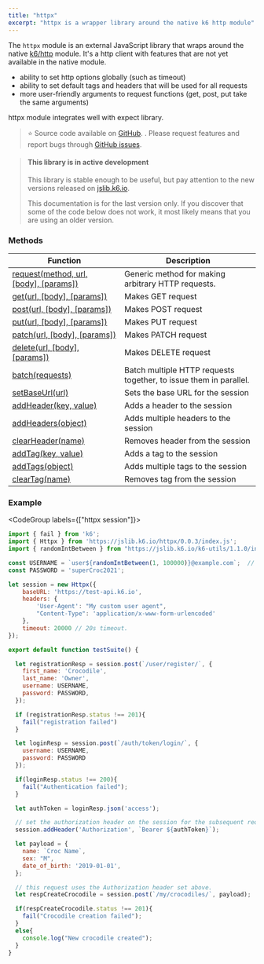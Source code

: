 ```yaml
---
title: "httpx"
excerpt: "httpx is a wrapper library around the native k6 http module"
---
```


The `httpx` module is an external JavaScript library that wraps around the native [k6/http](/javascript-api/v0-31/k6-http) module. 
It's a http client with features that are not yet available in the native module.
 - ability to set http options globally (such as timeout)
 - ability to set default tags and headers that will be used for all requests
 - more user-friendly arguments to request functions (get, post, put take the same arguments)

httpx module integrates well with expect library. 

> ⭐️ Source code available on [GitHub](https://github.com/k6io/k6-jslib-httpx). . 
> Please request features and report bugs through [GitHub issues](https://github.com/k6io/k6-jslib-httpx/issues).


<Blockquote mod='info'>

#### This library is in active development

This library is stable enough to be useful, but pay attention to the new versions released on [jslib.k6.io](https://jslib.k6.io). 

This documentation is for the last version only. If you discover that some of the code below does not work, it most likely means that you are using an older version.

</Blockquote>


### Methods

| Function | Description |
| -------- | ----------- |
| [request(method, url, [body], [params])](/javascript-api/v0-31/jslib/httpx/request-method-url-body-params)  | Generic method for making arbitrary HTTP requests. |
| [get(url, [body], [params])](/javascript-api/v0-31/jslib/httpx/get-url-body-params)  | Makes GET request |
| [post(url, [body], [params])](/javascript-api/v0-31/jslib/httpx/post-url-body-params)  | Makes POST request |
| [put(url, [body], [params])](/javascript-api/v0-31/jslib/httpx/put-url-body-params)  | Makes PUT request |
| [patch(url, [body], [params])](/javascript-api/v0-31/jslib/httpx/patch-url-body-params)  | Makes PATCH request |
| [delete(url, [body], [params])](/javascript-api/v0-31/jslib/httpx/delete-url-body-params)  | Makes DELETE request |
| [batch(requests)](/javascript-api/v0-31/jslib/httpx/batch-requests)  | Batch multiple HTTP requests together, to issue them in parallel. |
| [setBaseUrl(url)](/javascript-api/v0-31/jslib/httpx/setbaseurl-url)  | Sets the base URL for the session |
| [addHeader(key, value)](/javascript-api/v0-31/jslib/httpx/addheader-key-value)  | Adds a header to the session |
| [addHeaders(object)](/javascript-api/v0-31/jslib/httpx/addheaders-object)  | Adds multiple headers to the session |
| [clearHeader(name)](/javascript-api/v0-31/jslib/httpx/clearheader-name)  | Removes header from the session |
| [addTag(key, value)](/javascript-api/v0-31/jslib/httpx/addtag-key-value)  | Adds a tag to the session |
| [addTags(object)](/javascript-api/v0-31/jslib/httpx/addtags-object)  | Adds multiple tags to the session |
| [clearTag(name)](/javascript-api/v0-31/jslib/httpx/cleartag-name)  | Removes tag from the session |




### Example

<CodeGroup labels={["httpx session"]}>

```javascript
import { fail } from 'k6';
import { Httpx } from 'https://jslib.k6.io/httpx/0.0.3/index.js';
import { randomIntBetween } from "https://jslib.k6.io/k6-utils/1.1.0/index.js";

const USERNAME = `user${randomIntBetween(1, 100000)}@example.com`;  // random email address
const PASSWORD = 'superCroc2021';

let session = new Httpx({
    baseURL: 'https://test-api.k6.io', 
    headers: {
        'User-Agent': "My custom user agent",
        "Content-Type": 'application/x-www-form-urlencoded' 
    },
    timeout: 20000 // 20s timeout.
});

export default function testSuite() {

  let registrationResp = session.post(`/user/register/`, {
    first_name: 'Crocodile',
    last_name: 'Owner',
    username: USERNAME,
    password: PASSWORD,
  });

  if (registrationResp.status !== 201){
    fail("registration failed")
  }

  let loginResp = session.post(`/auth/token/login/`, {
    username: USERNAME,
    password: PASSWORD
  });

  if(loginResp.status !== 200){
    fail("Authentication failed");
  }

  let authToken = loginResp.json('access');

  // set the authorization header on the session for the subsequent requests.
  session.addHeader('Authorization', `Bearer ${authToken}`);

  let payload = {
    name: `Croc Name`,
    sex: "M",
    date_of_birth: '2019-01-01',
  };

  // this request uses the Authorization header set above.
  let respCreateCrocodile = session.post(`/my/crocodiles/`, payload);

  if(respCreateCrocodile.status !== 201){
    fail("Crocodile creation failed");
  }
  else{
    console.log("New crocodile created");
  }
}

```

</CodeGroup>
